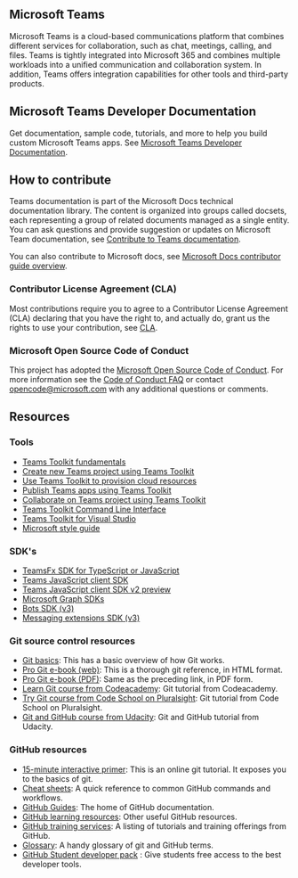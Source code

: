 ## Microsoft Teams

Microsoft Teams is a cloud-based communications platform that combines different services for collaboration, such as chat, meetings, calling, and files. Teams is tightly integrated into Microsoft 365 and combines multiple workloads into a unified communication and collaboration system. In addition, Teams offers integration capabilities for other tools and third-party products.

## Microsoft Teams Developer Documentation

Get documentation, sample code, tutorials, and more to help you build custom Microsoft Teams apps. See [Microsoft Teams Developer Documentation](https://docs.microsoft.com/en-us/microsoftteams/platform/mstdd-landing/).

## How to contribute 

Teams documentation is part of the Microsoft Docs technical documentation library. The content is organized into groups called docsets, each representing a group of related documents managed as a single entity. You can ask questions and provide suggestion or updates on Microsoft Team documentation, see [Contribute to Teams documentation](https://docs.microsoft.com/en-us/microsoftteams/platform/resources/teams-contributor-reference/).

You can also contribute to Microsoft docs, see [Microsoft Docs contributor guide overview](https://docs.microsoft.com/en-us/contribute/).

### Contributor License Agreement (CLA)

Most contributions require you to agree to a Contributor License Agreement (CLA) declaring that you have the right to, and actually do, grant us the rights to use your contribution, see [CLA](https://cla.microsoft.com/).

### Microsoft Open Source Code of Conduct
This project has adopted the [Microsoft Open Source Code of Conduct](https://opensource.microsoft.com/codeofconduct/).
For more information see the [Code of Conduct FAQ](https://opensource.microsoft.com/codeofconduct/faq/) or contact [opencode@microsoft.com](mailto:opencode@microsoft.com) with any additional questions or comments.

## Resources

### Tools

* [Teams Toolkit fundamentals](https://docs.microsoft.com/en-us/microsoftteams/platform/toolkit/teams-toolkit-fundamentals/)
* [Create new Teams project using Teams Toolkit](https://docs.microsoft.com/en-us/microsoftteams/platform/toolkit/create-new-project/)
* [Use Teams Toolkit to provision cloud resources](https://docs.microsoft.com/en-us/microsoftteams/platform/toolkit/provision/)
* [Publish Teams apps using Teams Toolkit](https://docs.microsoft.com/en-us/microsoftteams/platform/toolkit/publish/)
* [Collaborate on Teams project using Teams Toolkit](https://docs.microsoft.com/en-us/microsoftteams/platform/toolkit/teamsfx-collaboration/)
* [Teams Toolkit Command Line Interface](https://docs.microsoft.com/en-us/microsoftteams/platform/toolkit/teamsfx-cli/)
* [Teams Toolkit for Visual Studio](https://docs.microsoft.com/en-us/microsoftteams/platform/toolkit/visual-studio-overview/)
* [Microsoft style guide](https://docs.microsoft.com/en-us/style-guide/welcome/)

### SDK's

* [TeamsFx SDK for TypeScript or JavaScript](https://docs.microsoft.com/en-us/microsoftteams/platform/toolkit/teamsfx-sdk/)
* [Teams JavaScript client SDK](https://docs.microsoft.com/en-us/microsoftteams/platform/tabs/how-to/using-teams-client-sdk/)
* [Teams JavaScript client SDK v2 preview](https://docs.microsoft.com/en-us/microsoftteams/platform/m365-apps/using-teams-client-sdk-preview?tabs=manifest-teams-toolkit%2Cjavascript/)
* [Microsoft Graph SDKs](https://docs.microsoft.com/en-us/graph/sdks/sdks-overview/)
* [Bots SDK (v3)](https://docs.microsoft.com/en-us/microsoftteams/platform/resources/bot-v3/bots-overview/)
* [Messaging extensions SDK (v3)](https://docs.microsoft.com/en-us/microsoftteams/platform/resources/messaging-extension-v3/messaging-extensions-overview/)

### Git source control resources
* [Git basics](https://go.microsoft.com/fwlink/?linkid=853939): This has a basic overview of how Git works.
* [Pro Git e-book (web)](https://go.microsoft.com/fwlink/?linkid=853940): This is a thorough git reference, in HTML format.
* [Pro Git e-book (PDF)](https://progit2.s3.amazonaws.com/en/2016-03-22-f3531/progit-en.1084.pdf): Same as the preceding link, in PDF form.
* [Learn Git course from Codeacademy](https://www.codecademy.com/learn/learn-git): Git tutorial from Codeacademy.
* [Try Git course from Code School on Pluralsight](https://www.pluralsight.com/courses/code-school-git-real): Git tutorial from Code School on Pluralsight.
* [Git and GitHub course from Udacity](https://www.udacity.com/course/version-control-with-git--ud123): Git and GitHub tutorial from Udacity.

### GitHub resources

* [15-minute interactive primer](https://try.github.io/): This is an online git tutorial. It exposes you to the basics of git.
* [Cheat sheets](https://go.microsoft.com/fwlink/?linkid=853941): A quick reference to common GitHub commands and workflows.
* [GitHub Guides](https://guides.github.com/): The home of GitHub documentation.
* [GitHub learning resources](https://help.github.com/articles/git-and-github-learning-resources/): Other useful GitHub resources.
* [GitHub training services](https://services.github.com/training/): A listing of tutorials and training offerings from GitHub.
* [Glossary](https://help.github.com/articles/github-glossary): A handy glossary of git and GitHub terms.
* [GitHub Student developer pack](https://education.github.com/pack) : Give students free access to the best developer tools.
